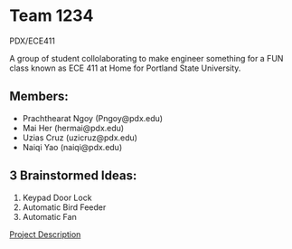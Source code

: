 # Team 1234 <br/>
PDX/ECE411

A group of student collolaborating to make engineer something for a FUN class known as ECE 411 at Home for Portland State University.

## Members: <br/>
<ul>
  <li>Prachthearat Ngoy (Pngoy@pdx.edu)</li>
  <li>Mai Her (hermai@pdx.edu)</li>
  <li>Uzias Cruz (uzicruz@pdx.edu)</li>
  <li>Naiqi Yao (naiqi@pdx.edu) </li>
</ul>


## 3 Brainstormed Ideas: <br />
<ol>
  <li>Keypad Door Lock</li>  
  <li>Automatic Bird Feeder</li> 
  <li>Automatic Fan </li>
</ol>

[Project Description](https://github.com/pngoy/1234/wiki)
                                                                             


